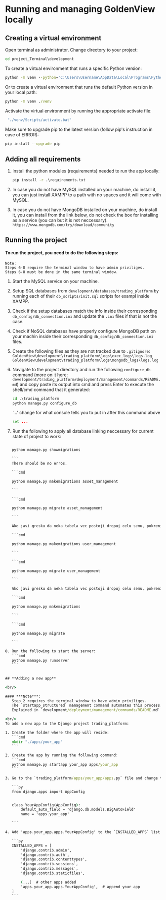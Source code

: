 # Running and managing GoldenView locally

## **Creating a virtual environment**
Open terminal as administrator.
Change directory to your project:
```cmd
cd project_Terminal\development
```

To create a virtual environment that runs a specific Python version:

```cmd
python -m venv --python="C:\Users\Username\AppData\Local\Programs\Python\Python311\python.exe" ./venv
```

Or to create a virtual environment that runs the default Python version in your local path:
```cmd
python -m venv ./venv
```


Activate the virtual environment by running the appropriate activate file:
```cmd
 "./venv/Scripts/activate.bat"
```


Make sure to upgrade pip to the latest version (follow pip's instruction in case of ERROR):
```cmd
pip install --upgrade pip
```

## **Adding all requirements**

1. Install the python modules (requirements) needed to run the app locally:

    ```cmd
    pip install -r .\requirements.txt
    ```

2. In case you do not have MySQL installed on your machine, do install it,
you can just install XAMPP to a path with no spaces and it will come with
MySQL.

3. In case you do not have MongoDB installed on your machine, do install it,
you can install from the link below, do not check the box for installing
as a service (you can but it is not neccessary).<br/>
`https://www.mongodb.com/try/download/community`


## **Running the project**

#### **To run the project, you need to do the following steps:**
    Note:
    Steps 6-8 require the terminal window to have admin priviliges.
    Steps 6-8 must be done in the same terminal window.


1. Start the MySQL service on your machine.

2. Setup SQL databases from `development/databases/trading_platform` by running each of their `db_scripts/init.sql` scripts for exampl inside XAMPP.

3. Check if the setup databases match the info inside their corresponding `db_config/db_connection.ini` and update the `.ini` files if that is not the case.

4. Check if NoSQL databases have properly configure MongoDB path on your machin inside their corresponding `db_config/db_connection.ini` files.

5. Create the following files as they are not tracked due to `.gitignore`:
    <br/>
    `GoldenView\development\trading_platform\logs\exec_logs\logs.log`
    `GoldenView\development\trading_platform\logs\mongodb_logs\logs.log`

6. Navigate to the project directory and run the following `configure_db` command (more on it here: `development/trading_platform/deployment/management/commands/README.md`) and copy paste its output into cmd and press Enter to execute the shell/cmd command that it generated:
    ```cmd
    cd .\trading_platform
    python manage.py configure_db
    ``` 
    '...' change for what console tells you to put in after this command above

    ```cmd
    set ...
    ```

7. Run the following to apply all database linking neccessary for current state of project to work:
 ```cmd

    python manage.py showmigrations

    ```
    There should be no erros.

    ```cmd

    python manage.py makemigrations asset_management

    ```

    ```cmd

    python manage.py migrate asset_management

    ```

    Ako javi gresku da neka tabela vec postoji dropuj celu semu, pokreni odgovarajuci init.sql i ponovi sada lepo sve kako pise :)

    ```cmd

    python manage.py makemigrations user_management

    ```

    ```cmd

    python manage.py migrate user_management

    ```

    Ako javi gresku da neka tabela vec postoji dropuj celu semu, pokreni odgovarajuci init.sql i ponovi sada lepo sve kako pise :)

    ```cmd

    python manage.py makemigrations

    ```

    ```cmd

    python manage.py migrate

    ```

8. Run the following to start the server:
    ```cmd
    python manage.py runserver
    ```


## **Adding a new app**

<br/>

#### ***Note***:
    Step 2 requires the terminal window to have admin priviliges.
    The `startapp_structured` management command automates this process.
    Explained in `development/deployment/management/commands/README.md`.

<br/>
To add a new app to the Django project trading_platform:

1. Create the folder where the app will reside:
    ```cmd
    mkdir "./apps/your_app"
    ```

2. Create the app by running the following command:
    ```cmd
    python manage.py startapp your_app apps/your_app
    ```

3. Go to the `trading_platform/apps/your_app/apps.py` file and change the `name` attribute of the `YourAppConfig` class from `your_app` to `apps.your_app`.

    ```py
    from django.apps import AppConfig


    class YourAppConfig(AppConfig):
        default_auto_field = 'django.db.models.BigAutoField'
        name = 'apps.your_app'

    ```

4. Add 'apps.your_app.apps.YourAppConfig' to the `INSTALLED_APPS` list in `trading_platform/trading_platform/settings.py`.

    ```py
    INSTALLED_APPS = [
        'django.contrib.admin',
        'django.contrib.auth',
        'django.contrib.contenttypes',
        'django.contrib.sessions',
        'django.contrib.messages',
        'django.contrib.staticfiles',

        (...)  # other apps added
        'apps.your_app.apps.YourAppConfig',  # append your app
    ]
    ```